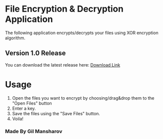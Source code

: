 # File Encryption & Decryption Application

The following application encrypts/decrypts your files using XOR encryption algorithm.

## Version 1.0 Release
   You can download the latest release here:
   <a href="https://github.com/gilmansharov/File-Encryptor-Decryptor/releases/download/1.0/FileEncryptorDecryptor.exe" target="_blank">Download Link</a>

# Usage

   1. Open the files you want to encrypt by choosing/drag&drop them to the "Open Files" button
   2. Enter a key.
   3. Save the files using the "Save Files" button.
   4. Voila!

### Made By Gil Mansharov
